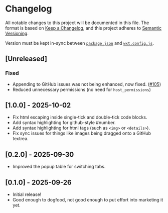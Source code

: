 # Changelog
All notable changes to this project will be documented in this file. The format is based on [Keep a Changelog](https://keepachangelog.com/en/1.0.0/),
and this project adheres to [Semantic Versioning](https://semver.org/spec/v2.0.0.html).

Version must be kept in-sync between [`package.json`](package.json) and [`wxt.config.js`](wxt.config.ts).

## [Unreleased]
### Fixed
- Appending to GitHub issues was not being enhanced, now fixed. ([#105](https://github.com/diffplug/gitcasso/issues/105))
- Reduced unnecessary permissions (no need for `host_permissions`)

## [1.0.0] - 2025-10-02
- Fix html escaping inside single-tick and double-tick code blocks.
- Add syntax highlighting for github-style #number.
- Add syntax highlighting for html tags (such as `<img>` or `<details>`).
- Fix sync issues for things like images being dragged onto a GitHub textrea.

## [0.2.0] - 2025-09-30
- Improved the popup table for switching tabs.

## [0.1.0] - 2025-09-26
- Initial release!
- Good enough to dogfood, not good enough to put effort into marketing it yet.